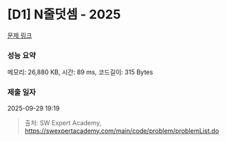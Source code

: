 # [D1] N줄덧셈 - 2025 

[문제 링크](https://swexpertacademy.com/main/code/problem/problemDetail.do?contestProbId=AV5QFZtaAscDFAUq) 

### 성능 요약

메모리: 26,880 KB, 시간: 89 ms, 코드길이: 315 Bytes

### 제출 일자

2025-09-29 19:19



> 출처: SW Expert Academy, https://swexpertacademy.com/main/code/problem/problemList.do